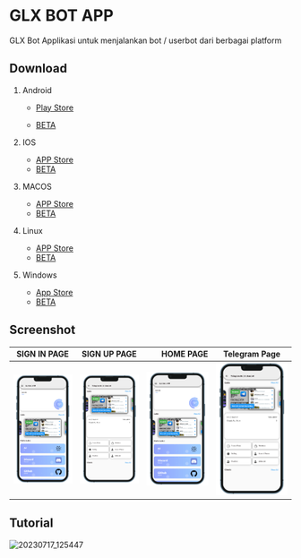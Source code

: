 # GLX BOT APP

GLX Bot Applikasi untuk menjalankan bot / userbot dari berbagai platform

## Download

1. Android

   - [Play  Store]()
      
   - [BETA](https://github.com/azkadev/glx_bot_app/releases/download/beta/glx-bot-app-android.apk)
  
2. IOS
   
   - [APP Store]()
   - [BETA]()
  
3. MACOS

   - [APP Store]()
   - [BETA]()
  
4. Linux
   - [APP Store]()
   - [BETA]()

5. Windows
   - [App Store]()
   - [BETA]()

## Screenshot


|       SIGN IN PAGE        |            SIGN UP PAGE            |                 HOME PAGE |           Telegram Page            |
|:-------------------------:|:----------------------------------:|--------------------------:|:----------------------------------:|
| ![](screenshots/home.png) | ![](screenshots/home_telegram.png) | ![](screenshots/home.png) | ![](screenshots/home_telegram.png) |


## Tutorial

![20230717_125447](https://github.com/azkadev/glx_bot_app/assets/82513502/6b0a89a6-9cb1-45f5-bc2b-310b2ce12e7d)
